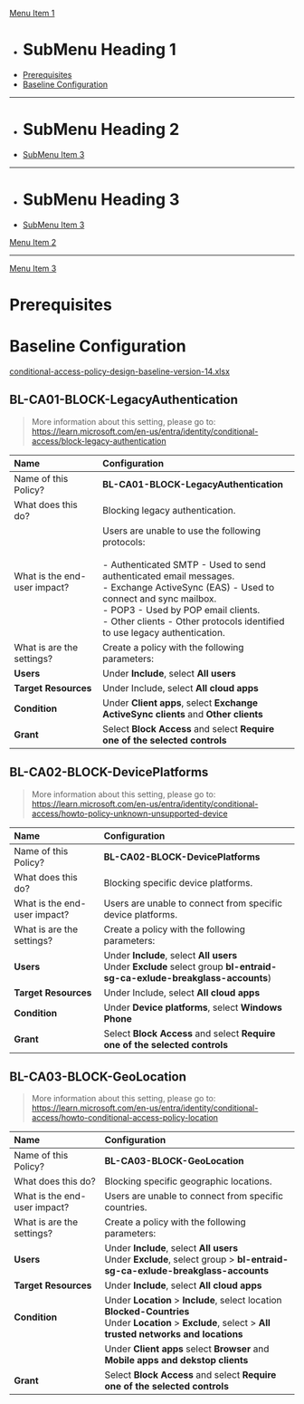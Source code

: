 [Menu Item 1]()

  * # SubMenu Heading 1
  * [Prerequisites](subitem1.md)
  * [Baseline Configuration](#bl-ca01-block-legacyauthentication)
  - - - -
  * # SubMenu Heading 2
  * [SubMenu Item 3](subitem3.md)
  - - - -
  * # SubMenu Heading 3
  * [SubMenu Item 3](subitem3.md)

[Menu Item 2](item2.md)
- - - -
[Menu Item 3](item3.md)


# Prerequisites
# Baseline Configuration

[conditional-access-policy-design-baseline-version-14.xlsx](/.attachments/conditional-access-policy-design-baseline-version-14-2925dbcb-1b72-4d32-b13a-2358df5aadc8.xlsx)

## BL-CA01-BLOCK-LegacyAuthentication
> More information about this setting, please go to:<br/> https://learn.microsoft.com/en-us/entra/identity/conditional-access/block-legacy-authentication

| Name | Configuration | 
|:-----------|:-----------|
| Name of this Policy? | **BL-CA01-BLOCK-LegacyAuthentication** |  
| What does this do? | Blocking legacy authentication. |  
| What is the end-user impact? | Users are unable to use the following protocols: <br/><br/> - Authenticated SMTP - Used to send authenticated email messages. <br/>- Exchange ActiveSync (EAS) - Used to connect and sync mailbox. <br/> - POP3 - Used by POP email clients. <br/> - Other clients - Other protocols identified to use legacy authentication.
| What is are the settings? | Create a policy with the following parameters:|
| **Users** | Under **Include**, select **All users** |
|**Target Resources** | Under Include, select **All cloud apps** |
| **Condition** | Under **Client apps**, select **Exchange ActiveSync clients** and **Other clients** | 
| **Grant** |  Select **Block Access** and select **Require one of the selected controls** |

## BL-CA02-BLOCK-DevicePlatforms
> More information about this setting, please go to:
https://learn.microsoft.com/en-us/entra/identity/conditional-access/howto-policy-unknown-unsupported-device

| Name | Configuration | 
|:-----------|:-----------|
| Name of this Policy? | **BL-CA02-BLOCK-DevicePlatforms** |  
| What does this do? | Blocking specific device platforms. |  
| What is the end-user impact? | Users are unable to connect from specific device platforms.
| What is are the settings? | Create a policy with the following parameters: |
| **Users** | Under **Include**, select **All users**<br/>Under **Exclude** select group **bl-entraid-sg-ca-exlude-breakglass-accounts**) |
| **Target Resources** | Under Include, select **All cloud apps** |
| **Condition** | Under **Device platforms**, select **Windows Phone** | 
| **Grant** | Select **Block Access** and select **Require one of the selected controls** |

## BL-CA03-BLOCK-GeoLocation
> More information about this setting, please go to:
https://learn.microsoft.com/en-us/entra/identity/conditional-access/howto-conditional-access-policy-location

| Name | Configuration | 
|:-----------|:-----------|
| Name of this Policy? | **BL-CA03-BLOCK-GeoLocation** |  
| What does this do? | Blocking specific geographic locations. |  
| What is the end-user impact? | Users are unable to connect from specific countries.
| What is are the settings? | Create a policy with the following parameters: |
| **Users** | Under **Include**, select **All users**<br/>Under **Exclude**, select group > **bl-entraid-sg-ca-exlude-breakglass-accounts** |
| **Target Resources** | Under **Include**, select **All cloud apps**
| **Condition** | Under **Location** > **Include**, select location  **Blocked-Countries**<br/>Under **Location** > **Exclude**, select > **All trusted networks and locations**
| | Under **Client apps** select **Browser** and **Mobile apps and dekstop clients** |
| **Grant** | Select **Block Access** and select **Require one of the selected controls** |
